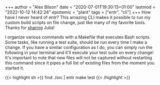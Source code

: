 +++
author = "Alex Bilson"
date = "2020-07-01T19:30:13+01:00"
lastmod = "2022-10-12 14:42:24"
epistemic = "plant"
tags = ["entr", "cli"]
+++
 How have I never heard of entr? This amazing CLI makes it possible to run my custom build scripts on file change, just like many of my favorite tools. Thanks for [sharing](https://jvns.ca/blog/2020/06/28/entr/) Julia!

I organize various commands with a Makefile that executes Bash scripts. Some tasks, like running a test suite, should be run every time I make a change. If you have a similar configuration as I do, you can simply run the following in your terminal and it'll execute your test suite on every change! It's important to note that new files will not be captured without restarting this command since it pipes a full list of existing files from the moment you started it.

{{< highlight sh >}}
find ./src | entr make test
{{< /highlight >}}
